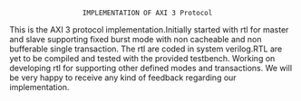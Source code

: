                       IMPLEMENTATION OF AXI 3 Protocol
                      
This is the AXI 3 protocol implementation.Initially started with rtl for master and 
slave supporting fixed burst mode with non cacheable and non bufferable single transaction.
The rtl are coded in system verilog.RTL are yet to be compiled and tested with the provided testbench.
Working on developing rtl for supporting other defined modes and transactions.
We will be very happy to receive any kind of feedback regarding our implementation. 

